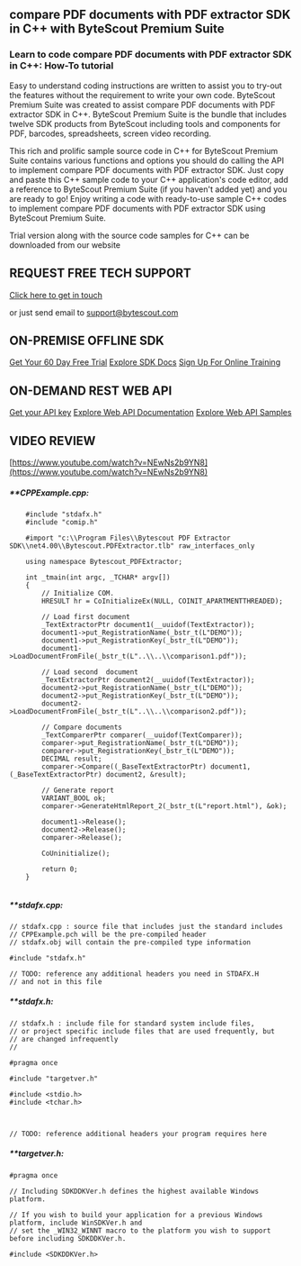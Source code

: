 ## compare PDF documents with PDF extractor SDK in C++ with ByteScout Premium Suite

### Learn to code compare PDF documents with PDF extractor SDK in C++: How-To tutorial

Easy to understand coding instructions are written to assist you to try-out the features without the requirement to write your own code. ByteScout Premium Suite was created to assist compare PDF documents with PDF extractor SDK in C++. ByteScout Premium Suite is the bundle that includes twelve SDK products from ByteScout including tools and components for PDF, barcodes, spreadsheets, screen video recording.

This rich and prolific sample source code in C++ for ByteScout Premium Suite contains various functions and options you should do calling the API to implement compare PDF documents with PDF extractor SDK.  Just copy and paste this C++ sample code to your C++ application's code editor, add a reference to ByteScout Premium Suite (if you haven't added yet) and you are ready to go! Enjoy writing a code with ready-to-use sample C++ codes to implement compare PDF documents with PDF extractor SDK using ByteScout Premium Suite.

Trial version along with the source code samples for C++ can be downloaded from our website

## REQUEST FREE TECH SUPPORT

[Click here to get in touch](https://bytescout.zendesk.com/hc/en-us/requests/new?subject=ByteScout%20Premium%20Suite%20Question)

or just send email to [support@bytescout.com](mailto:support@bytescout.com?subject=ByteScout%20Premium%20Suite%20Question) 

## ON-PREMISE OFFLINE SDK 

[Get Your 60 Day Free Trial](https://bytescout.com/download/web-installer?utm_source=github-readme)
[Explore SDK Docs](https://bytescout.com/documentation/index.html?utm_source=github-readme)
[Sign Up For Online Training](https://academy.bytescout.com/)


## ON-DEMAND REST WEB API

[Get your API key](https://pdf.co/documentation/api?utm_source=github-readme)
[Explore Web API Documentation](https://pdf.co/documentation/api?utm_source=github-readme)
[Explore Web API Samples](https://github.com/bytescout/ByteScout-SDK-SourceCode/tree/master/PDF.co%20Web%20API)

## VIDEO REVIEW

[https://www.youtube.com/watch?v=NEwNs2b9YN8](https://www.youtube.com/watch?v=NEwNs2b9YN8)




<!-- code block begin -->

##### ****CPPExample.cpp:**
    
```
	#include "stdafx.h"
	#include "comip.h"

	#import "c:\\Program Files\\Bytescout PDF Extractor SDK\\net4.00\\Bytescout.PDFExtractor.tlb" raw_interfaces_only
	
	using namespace Bytescout_PDFExtractor;

	int _tmain(int argc, _TCHAR* argv[])
	{
		// Initialize COM.
		HRESULT hr = CoInitializeEx(NULL, COINIT_APARTMENTTHREADED);

		// Load first document
		_TextExtractorPtr document1(__uuidof(TextExtractor));
		document1->put_RegistrationName(_bstr_t(L"DEMO"));
		document1->put_RegistrationKey(_bstr_t(L"DEMO"));
		document1->LoadDocumentFromFile(_bstr_t(L"..\\..\\comparison1.pdf"));

		// Load second  document
		_TextExtractorPtr document2(__uuidof(TextExtractor));
		document2->put_RegistrationName(_bstr_t(L"DEMO"));
		document2->put_RegistrationKey(_bstr_t(L"DEMO"));
		document2->LoadDocumentFromFile(_bstr_t(L"..\\..\\comparison2.pdf"));

		// Compare documents
		_TextComparerPtr comparer(__uuidof(TextComparer));
		comparer->put_RegistrationName(_bstr_t(L"DEMO"));
		comparer->put_RegistrationKey(_bstr_t(L"DEMO"));
		DECIMAL result;
		comparer->Compare((_BaseTextExtractorPtr) document1, (_BaseTextExtractorPtr) document2, &result);

		// Generate report
		VARIANT_BOOL ok;
		comparer->GenerateHtmlReport_2(_bstr_t(L"report.html"), &ok);

		document1->Release();
		document2->Release();
		comparer->Release();

		CoUninitialize();

		return 0;
	}


```

<!-- code block end -->    

<!-- code block begin -->

##### ****stdafx.cpp:**
    
```
// stdafx.cpp : source file that includes just the standard includes
// CPPExample.pch will be the pre-compiled header
// stdafx.obj will contain the pre-compiled type information

#include "stdafx.h"

// TODO: reference any additional headers you need in STDAFX.H
// and not in this file

```

<!-- code block end -->    

<!-- code block begin -->

##### ****stdafx.h:**
    
```
// stdafx.h : include file for standard system include files,
// or project specific include files that are used frequently, but
// are changed infrequently
//

#pragma once

#include "targetver.h"

#include <stdio.h>
#include <tchar.h>



// TODO: reference additional headers your program requires here

```

<!-- code block end -->    

<!-- code block begin -->

##### ****targetver.h:**
    
```
#pragma once

// Including SDKDDKVer.h defines the highest available Windows platform.

// If you wish to build your application for a previous Windows platform, include WinSDKVer.h and
// set the _WIN32_WINNT macro to the platform you wish to support before including SDKDDKVer.h.

#include <SDKDDKVer.h>

```

<!-- code block end -->